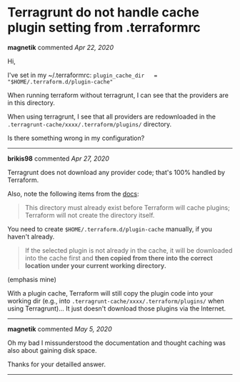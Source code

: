 # Terragrunt do not handle cache plugin setting from .terraformrc

**magnetik** commented *Apr 22, 2020*

Hi,

I've set in my ~/.terraformrc: `plugin_cache_dir   = "$HOME/.terraform.d/plugin-cache"`

When running terraform without terragrunt, I can see that the providers are in this directory.

When using terragrunt, I see that all providers are redownloaded in the `.terragrunt-cache/xxxx/.terraform/plugins/` directory.

Is there something wrong in my configuration?
<br />
***


**brikis98** commented *Apr 27, 2020*

Terragrunt does not download any provider code; that's 100% handled by Terraform. 

Also, note the following items from the [docs](https://www.terraform.io/docs/configuration/providers.html):

> This directory must already exist before Terraform will cache plugins; Terraform will not create the directory itself.

You need to create `$HOME/.terraform.d/plugin-cache` manually, if you haven't already.

> If the selected plugin is not already in the cache, it will be downloaded into the cache first and **then copied from there into the correct location under your current working directory.**

(emphasis mine)

With a plugin cache, Terraform will still copy the plugin code into your working dir (e.g., into `.terragrunt-cache/xxxx/.terraform/plugins/` when using Terragrunt)... It just doesn't download those plugins via the Internet.
***

**magnetik** commented *May 5, 2020*

Oh my bad I missunderstood the documentation and thought caching was also about gaining disk space. 

Thanks for your detailled answer.
***

